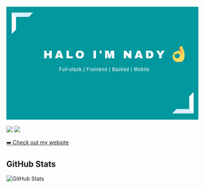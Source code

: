 [![160744959694494596](https://github.com/nadysaptra/nadysaptra/blob/main/assets/images/header.png)](https://github.com/nadysaptra?tab=repositories)
<p><a href="https://www.linkedin.com/in/saputranady"><img src="https://img.shields.io/badge/linkedin-%230077B5.svg?&style=for-the-badge&logo=linkedin&logoColor=white" height=25></a> <a href="https://www.instagram.com/itsnadysaptra/"><img src="https://img.shields.io/badge/instagram-%23E4405F.svg?&style=for-the-badge&logo=instagram&logoColor=white" height=25></a> </p>
<p><a href="https://www.nadysaptra.xyz">➡️ Check out my website</a></p>

<h2>GitHub Stats</h2>
<p><img src="https://github-readme-stats.vercel.app/api?username=nadysaptra&amp;show_icons=true" alt="GitHub Stats"></p>